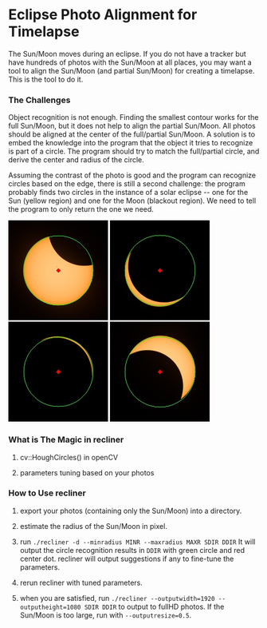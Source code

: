 # Eclipse Photo Alignment for Timelapse

The Sun/Moon moves during an eclipse. If you do not have a tracker but have hundreds of photos with the Sun/Moon at all places, you may want a tool to align the Sun/Moon (and partial Sun/Moon) for creating a timelapse. This is the tool to do it.

### The Challenges

Object recognition is not enough. Finding the smallest contour works for the full Sun/Moon, but it does not help to align the partial Sun/Moon. All photos should be aligned at the center of the full/partial Sun/Moon. A solution is to embed the knowledge into the program that the object it tries to recognize is part of a circle. The program should try to match the full/partial circle, and derive the center and radius of the circle.

Assuming the contrast of the photo is good and the program can recognize circles based on the edge, there is still a second challenge: the program probably finds two circles in the instance of a solar eclipse -- one for the Sun (yellow region) and one for the Moon (blackout region). We need to tell the program to only return the one we need.

![Circle Recognition 1][dt1]
![Circle Recognition 2][dt2]
![Circle Recognition 3][dt3]
![Circle Recognition 3][dt4]

### What is The Magic in recliner

1. cv::HoughCircles() in openCV

2. parameters tuning based on your photos

### How to Use recliner

1. export your photos (containing only the Sun/Moon) into a directory.

2. estimate the radius of the Sun/Moon in pixel.

3. run `./recliner -d --minradius MINR --maxradius MAXR SDIR DDIR` It will output the circle recognition results in `DDIR` with green circle and red center dot. recliner will output suggestions if any to fine-tune the parameters.

4. rerun recliner with tuned parameters.

5. when you are satisfied, run `./recliner --outputwidth=1920 --outputheight=1080 SDIR DDIR` to output to fullHD photos. If the Sun/Moon is too large, run with `--outputresize=0.5`.

[dt1]: detected/01.jpg
[dt2]: detected/02.jpg
[dt3]: detected/03.jpg
[dt4]: detected/04.jpg
